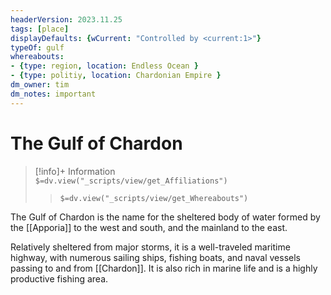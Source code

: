 ```yaml
---
headerVersion: 2023.11.25
tags: [place]
displayDefaults: {wCurrent: "Controlled by <current:1>"}
typeOf: gulf
whereabouts:
- {type: region, location: Endless Ocean }
- {type: politiy, location: Chardonian Empire }
dm_owner: tim
dm_notes: important
---
```

# The Gulf of Chardon
>[!info]+ Information  
> `$=dv.view("_scripts/view/get_Affiliations")`  
>> `$=dv.view("_scripts/view/get_Whereabouts")`

The Gulf of Chardon is the name for the sheltered body of water formed by the [[Apporia]] to the west and south, and the mainland to the east. 

Relatively sheltered from major storms, it is a well-traveled maritime highway, with numerous sailing ships, fishing boats, and naval vessels passing to and from [[Chardon]].  It is also rich in marine life and is a highly productive fishing area. 
